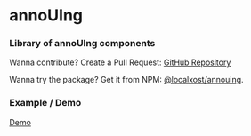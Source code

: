 # annoUIng

### Library of annoUIng components

Wanna contribute? Create a Pull Request: [GitHub Repository](https://github.com/vulovix/localxost/tree/master/packages/annouing)

Wanna try the package? Get it from NPM: [@localxost/annouing](https://www.npmjs.com/package/@localxost/annouing).

### Example / Demo

[Demo](https://vulovix.com/craft/annouing)
